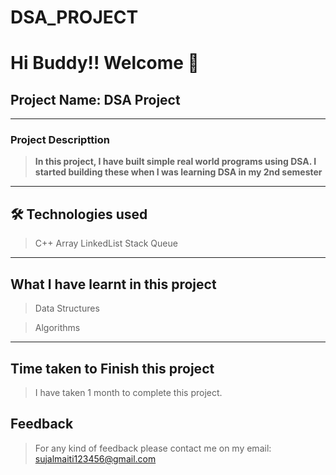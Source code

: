 # DSA_PROJECT


# Hi Buddy!! Welcome 👋

## Project Name: DSA Project 

---

### Project Descripttion

> **In this project, I have built simple real world programs using DSA. I started building these when I was learning DSA in my 2nd semester**

---

## 🛠 Technologies used

> C++
> Array
> LinkedList
> Stack
> Queue


---

## What I have learnt in this project

> Data Structures

> Algorithms


---

## Time taken to Finish this project

> I have taken 1 month  to complete this project.

## Feedback

> For any kind of feedback please contact me on my email: sujalmaiti123456@gmail.com



